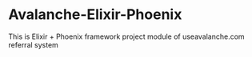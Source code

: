 # Avalanche-Elixir-Phoenix
This is Elixir + Phoenix framework project module of useavalanche.com referral system
